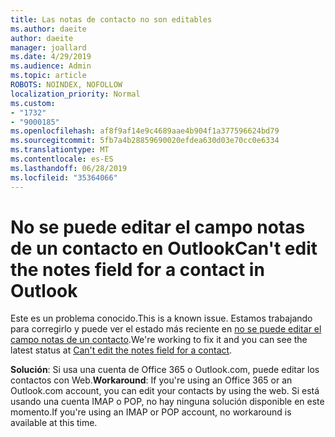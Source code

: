```yaml
---
title: Las notas de contacto no son editables
ms.author: daeite
author: daeite
manager: joallard
ms.date: 4/29/2019
ms.audience: Admin
ms.topic: article
ROBOTS: NOINDEX, NOFOLLOW
localization_priority: Normal
ms.custom:
- "1732"
- "9000185"
ms.openlocfilehash: af8f9af14e9c4689aae4b904f1a377596624bd79
ms.sourcegitcommit: 5fb7a4b28859690020efdea630d03e70cc0e6334
ms.translationtype: MT
ms.contentlocale: es-ES
ms.lasthandoff: 06/28/2019
ms.locfileid: "35364066"
---
```

# <a name="cant-edit-the-notes-field-for-a-contact-in-outlook"></a><span data-ttu-id="6c93d-102">No se puede editar el campo notas de un contacto en Outlook</span><span class="sxs-lookup"><span data-stu-id="6c93d-102">Can't edit the notes field for a contact in Outlook</span></span>

<span data-ttu-id="6c93d-103">Este es un problema conocido.</span><span class="sxs-lookup"><span data-stu-id="6c93d-103">This is a known issue.</span></span> <span data-ttu-id="6c93d-104">Estamos trabajando para corregirlo y puede ver el estado más reciente en [no se puede editar el campo notas de un contacto](https://support.office.com/article/fb8394ce-04ce-48b5-bae4-be46f77f10fe).</span><span class="sxs-lookup"><span data-stu-id="6c93d-104">We're working to fix it and you can see the latest status at [Can't edit the notes field for a contact](https://support.office.com/article/fb8394ce-04ce-48b5-bae4-be46f77f10fe).</span></span>

<span data-ttu-id="6c93d-105">**Solución**: Si usa una cuenta de Office 365 o Outlook.com, puede editar los contactos con Web.</span><span class="sxs-lookup"><span data-stu-id="6c93d-105">**Workaround**: If you're using an Office 365 or an Outlook.com account, you can edit your contacts by using the web.</span></span> <span data-ttu-id="6c93d-106">Si está usando una cuenta IMAP o POP, no hay ninguna solución disponible en este momento.</span><span class="sxs-lookup"><span data-stu-id="6c93d-106">If you're using an IMAP or POP account, no workaround is available at this time.</span></span>